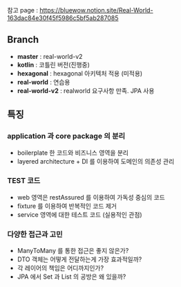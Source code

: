 참고 page : https://bluewow.notion.site/Real-World-163dac84e30f45f5986c5bf5ab287085

## Branch
- **master** : real-world-v2
- **kotlin** : 코틀린 버전(진행중)
- **hexagonal** : hexagonal 아키텍처 적용 (미적용)
- **real-world** : 연습용
- **real-world-v2** : realworld 요구사항 만족. JPA 사용

## 특징
### application 과 core package 의 분리
- boilerplate 한 코드와 비즈니스 영역을 분리
- layered architecture + DI 를 이용하여 도메인의 의존성 관리

### TEST 코드
- web 영역은 restAssured 를 이용하여 가독성 중심의 코드
- fixture 를 이용하여 반복적인 코드 제거
- service 영역에 대한 테스트 코드 (실용적인 관점)

### 다양한 접근과 고민
- ManyToMany 를 통한 접근은 좋지 않은가?
- DTO 객체는 어떻게 전달하는게 가장 효과적일까?
- 각 레이어의 책임은 어디까지인가?
- JPA 에서 Set 과 List 의 공방은 왜 있을까?
